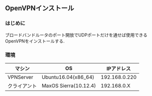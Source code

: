 ## OpenVPNインストール
### はじめに
ブロードバンドルータのポート開放でUDPポートだけを通せば使用できるOpenVPNをインストールする.  
### 環境
|マシン|OS|IPアドレス|
|---|---|---|
|VPNServer|Ubuntu16.04(x86_64)|192.168.0.220|
|クライアント|MaxOS Sierra(10.12.4)|192.168.0.X|
